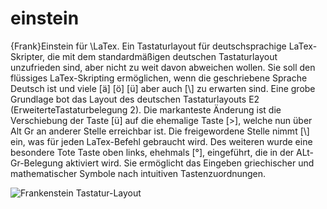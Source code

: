 # einstein
{Frank}Einstein für \LaTex. Ein Tastaturlayout für deutschsprachige LaTex-Skripter, die mit dem standardmäßigen deutschen Tastaturlayout unzufrieden sind, aber nicht zu weit davon abweichen wollen. Sie soll den flüssiges LaTex-Skripting ermöglichen, wenn die geschriebene Sprache Deutsch ist und viele [ä] [ö] [ü] aber auch [\\] zu erwarten sind. Eine grobe Grundlage bot das Layout des deutschen Tastaturlayouts E2 (ErweiterteTastaturbelegung 2). Die markanteste Änderung ist die Verschiebung der Taste [ü] auf die ehemalige Taste [>], welche nun über Alt Gr an anderer Stelle erreichbar ist. Die freigewordene Stelle nimmt [\\] ein, was für jeden LaTex-Befehl gebraucht wird. Des weiteren wurde eine besondere Tote Taste oben links, ehehmals [°], eingeführt, die in der ALt-Gr-Belegung aktiviert wird. Sie ermöglicht das Eingeben griechischer und mathematischer Symbole nach intuitiven Tastenzuordnungen.

![Frankenstein Tastatur-Layout](/Frankenstein.png)
